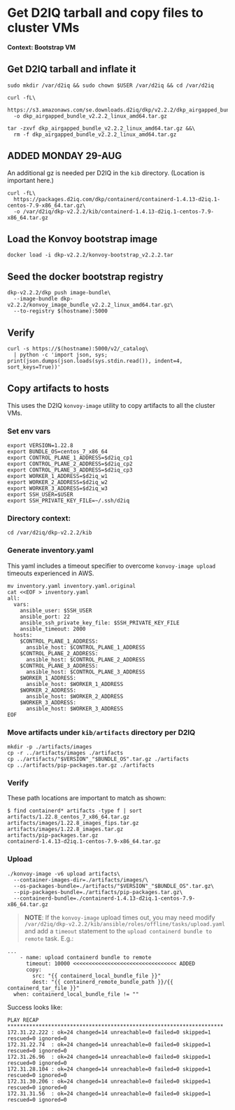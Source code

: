 # Get D2IQ tarball and copy files to cluster VMs

**Context: Bootstrap VM**

## Get D2IQ tarball and inflate it
```
sudo mkdir /var/d2iq && sudo chown $USER /var/d2iq && cd /var/d2iq

curl -fL\
  https://s3.amazonaws.com/se.downloads.d2iq/dkp/v2.2.2/dkp_airgapped_bundle_v2.2.2_linux_amd64.tar.gz\
  -o dkp_airgapped_bundle_v2.2.2_linux_amd64.tar.gz

tar -zxvf dkp_airgapped_bundle_v2.2.2_linux_amd64.tar.gz &&\
  rm -f dkp_airgapped_bundle_v2.2.2_linux_amd64.tar.gz
```

## ADDED MONDAY 29-AUG

An additional gz is needed per D2IQ in the `kib` directory. (Location is important here.)
```
curl -fL\
  https://packages.d2iq.com/dkp/containerd/containerd-1.4.13-d2iq.1-centos-7.9-x86_64.tar.gz\
  -o /var/d2iq/dkp-v2.2.2/kib/containerd-1.4.13-d2iq.1-centos-7.9-x86_64.tar.gz
```

## Load the Konvoy bootstrap image

```
docker load -i dkp-v2.2.2/konvoy-bootstrap_v2.2.2.tar
```

## Seed the docker bootstrap registry
```
dkp-v2.2.2/dkp push image-bundle\
  --image-bundle dkp-v2.2.2/konvoy_image_bundle_v2.2.2_linux_amd64.tar.gz\
  --to-registry $(hostname):5000
```

## Verify
```
curl -s https://$(hostname):5000/v2/_catalog\
  | python -c 'import json, sys; print(json.dumps(json.loads(sys.stdin.read()), indent=4, sort_keys=True))'
```

## Copy artifacts to hosts

This uses the D2IQ `konvoy-image` utility to copy artifacts to all the cluster VMs.

### Set env vars
```
export VERSION=1.22.8
export BUNDLE_OS=centos_7_x86_64
export CONTROL_PLANE_1_ADDRESS=$d2iq_cp1
export CONTROL_PLANE_2_ADDRESS=$d2iq_cp2
export CONTROL_PLANE_3_ADDRESS=$d2iq_cp3
export WORKER_1_ADDRESS=$d2iq_w1
export WORKER_2_ADDRESS=$d2iq_w2
export WORKER_3_ADDRESS=$d2iq_w3
export SSH_USER=$USER
export SSH_PRIVATE_KEY_FILE=~/.ssh/d2iq
```

### Directory context:
```
cd /var/d2iq/dkp-v2.2.2/kib
```

### Generate inventory.yaml

This yaml includes a timeout specifier to overcome `konvoy-image upload` timeouts experienced in AWS.
```
mv inventory.yaml inventory.yaml.original
cat <<EOF > inventory.yaml
all:
  vars:
    ansible_user: $SSH_USER
    ansible_port: 22
    ansible_ssh_private_key_file: $SSH_PRIVATE_KEY_FILE
    ansible_timeout: 2000
  hosts:
    $CONTROL_PLANE_1_ADDRESS:
      ansible_host: $CONTROL_PLANE_1_ADDRESS
    $CONTROL_PLANE_2_ADDRESS:
      ansible_host: $CONTROL_PLANE_2_ADDRESS
    $CONTROL_PLANE_3_ADDRESS:
      ansible_host: $CONTROL_PLANE_3_ADDRESS
    $WORKER_1_ADDRESS:
      ansible_host: $WORKER_1_ADDRESS
    $WORKER_2_ADDRESS:
      ansible_host: $WORKER_2_ADDRESS
    $WORKER_3_ADDRESS:
      ansible_host: $WORKER_3_ADDRESS
EOF
```

### Move artifacts under `kib/artifacts` directory per D2IQ
```
mkdir -p ./artifacts/images
cp -r ../artifacts/images ./artifacts
cp ../artifacts/"$VERSION"_"$BUNDLE_OS".tar.gz ./artifacts
cp ../artifacts/pip-packages.tar.gz ./artifacts
```

### Verify
These path locations are important to match as shown:

```
$ find containerd* artifacts -type f | sort
artifacts/1.22.8_centos_7_x86_64.tar.gz
artifacts/images/1.22.8_images_fips.tar.gz
artifacts/images/1.22.8_images.tar.gz
artifacts/pip-packages.tar.gz
containerd-1.4.13-d2iq.1-centos-7.9-x86_64.tar.gz
```

### Upload
```
./konvoy-image -v6 upload artifacts\
  --container-images-dir=./artifacts/images/\
  --os-packages-bundle=./artifacts/"$VERSION"_"$BUNDLE_OS".tar.gz\
  --pip-packages-bundle=./artifacts/pip-packages.tar.gz\
  --containerd-bundle=./containerd-1.4.13-d2iq.1-centos-7.9-x86_64.tar.gz
```

> **NOTE**: If the `konvoy-image` upload times out, you may need modify `/var/d2iq/dkp-v2.2.2/kib/ansible/roles/offline/tasks/upload.yaml` and add a `timeout` statement to the `upload containerd bundle to remote` task. E.g.:
```
...
    - name: upload containerd bundle to remote
      timeout: 10000 <<<<<<<<<<<<<<<<<<<<<<<<<<<<<<<<< ADDED
      copy:
        src: "{{ containerd_local_bundle_file }}"
        dest: "{{ containerd_remote_bundle_path }}/{{ containerd_tar_file }}"
  when: containerd_local_bundle_file != ""
```

Success looks like:
```
PLAY RECAP *********************************************************************
172.31.22.222 : ok=24 changed=14 unreachable=0 failed=0 skipped=1 rescued=0 ignored=0   
172.31.22.74  : ok=24 changed=14 unreachable=0 failed=0 skipped=1 rescued=0 ignored=0   
172.31.26.96  : ok=24 changed=14 unreachable=0 failed=0 skipped=1 rescued=0 ignored=0   
172.31.28.104 : ok=24 changed=14 unreachable=0 failed=0 skipped=1 rescued=0 ignored=0   
172.31.30.206 : ok=24 changed=14 unreachable=0 failed=0 skipped=1 rescued=0 ignored=0   
172.31.31.56  : ok=24 changed=14 unreachable=0 failed=0 skipped=1 rescued=0 ignored=0   
```
